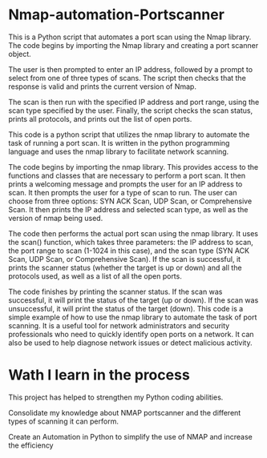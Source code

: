 # Nmap-automation-Portscanner

This is a Python script that automates a port scan using the Nmap library. The code begins by importing the Nmap library and creating a port scanner object. 

The user is then prompted to enter an IP address, followed by a prompt to select from one of three types of scans. The script then checks that the response is valid and prints the current version of Nmap. 

The scan is then run with the specified IP address and port range, using the scan type specified by the user. Finally, the script checks the scan status, prints all protocols, and prints out the list of open ports.

This code is a python script that utilizes the nmap library to automate the task of running a port scan. It is written in the python programming language and uses the nmap library to facilitate network scanning.

The code begins by importing the nmap library. This provides access to the functions and classes that are necessary to perform a port scan. It then prints a welcoming message and prompts the user for an IP address to scan. It then prompts the user for a type of scan to run. 
The user can choose from three options: SYN ACK Scan, UDP Scan, or Comprehensive Scan. It then prints the IP address and selected scan type, as well as the version of nmap being used. 

The code then performs the actual port scan using the nmap library. It uses the scan() function, which takes three parameters: the IP address to scan, the port range to scan (1-1024 in this case), and the scan type (SYN ACK Scan, UDP Scan, or Comprehensive Scan). 
If the scan is successful, it prints the scanner status (whether the target is up or down) and all the protocols used, as well as a list of all the open ports. 

The code finishes by printing the scanner status. If the scan was successful, it will print the status of the target (up or down). If the scan was unsuccessful, it will print the status of the target (down). 
This code is a simple example of how to use the nmap library to automate the task of port scanning. It is a useful tool for network administrators and security professionals who need to quickly identify open ports on a network. It can also be used to help diagnose network issues or detect malicious activity.

# Wath I learn in the process

This project has helped to strengthen my Python coding abilities.

Consolidate my knowledge about NMAP portscanner and the different types of scanning it can perform.

Create an Automation in Python to simplify the use of NMAP and increase the efficiency

